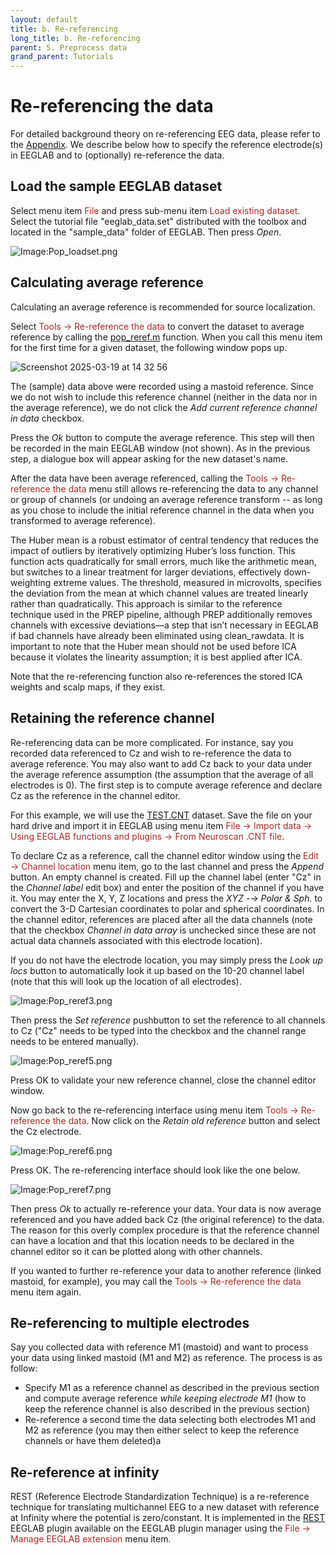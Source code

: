 ```yaml
---
layout: default
title: b. Re-referencing
long_title: b. Re-referencing
parent: 5. Preprocess data
grand_parent: Tutorials
---
```

Re-referencing the data
======
For detailed background theory on re-referencing EEG data, please refer to the [Appendix](/tutorials/ConceptsGuide/rereferencing_background.html). We describe below how to specify the reference electrode(s) in EEGLAB and to (optionally) re-reference the data.

Load the sample EEGLAB dataset
-------------------------

Select menu item <span style="color: brown">File</span> and press sub-menu item
<span style="color: brown">Load existing dataset</span>. Select the tutorial file "eeglab_data.set" distributed with
the toolbox and located in the "sample_data" folder of EEGLAB. Then press *Open*.

![Image:Pop_loadset.png](/assets/images/Pop_loadset.png)

Calculating average reference
-------------------------

Calculating an average reference is recommended for source localization.

Select <span style="color: brown">Tools → Re-reference the data</span> to
convert the dataset to average reference by calling the [pop_reref.m](https://sccn.ucsd.edu/eeglab/locatefile.php?file=pop_reref.m) function. When you call this menu item for the
first time for a given dataset, the following window pops up.

![Screenshot 2025-03-19 at 14 32 56](https://github.com/user-attachments/assets/8f1644a9-95a8-46b6-aada-b80698946556)

The (sample) data above were recorded using a mastoid reference. Since
we do not wish to include this reference channel (neither in the data
nor in the average reference), we do not click the *Add current
reference channel in data* checkbox.

Press the *Ok* button to compute the average reference. This step will
then be recorded in the main EEGLAB window (not shown). As in the
previous step, a dialogue box will appear asking for the new dataset's name.

After the data have been average referenced, calling the
<span style="color: brown">Tools → Re-reference the data</span> menu still
allows re-referencing the data to any channel or group of channels (or
undoing an average reference transform -- as long as you chose to
include the initial reference channel in the data when you transformed
to average reference).

The Huber mean is a robust estimator of central tendency that reduces the impact of outliers by iteratively optimizing Huber’s loss function. This function acts quadratically for small errors, much like the arithmetic mean, but switches to a linear treatment for larger deviations, effectively down-weighting extreme values. The threshold, measured in microvolts, specifies the deviation from the mean at which channel values are treated linearly rather than quadratically. This approach is similar to the reference technique used in the PREP pipeline, although PREP additionally removes channels with excessive deviations—a step that isn’t necessary in EEGLAB if bad channels have already been eliminated using clean_rawdata. It is important to note that the Huber mean should not be used before ICA because it violates the linearity assumption; it is best applied after ICA.

Note that the re-referencing function also re-references the stored
ICA weights and scalp maps, if they exist.

Retaining the reference channel
-------------------------

Re-referencing data can be more complicated. For instance, say you
recorded data referenced to Cz and wish to re-reference the data to
average reference. You may also want to add Cz back to your data under the
average reference assumption (the assumption that the average of all
electrodes is 0). The first step is to compute average reference and
declare Cz as the reference in the channel editor.

For this example, we will use the [TEST.CNT](https://sccn.ucsd.edu/eeglab/download/TEST.CNT) dataset. Save the file on your hard drive and import it in EEGLAB using menu item <span style="color: brown">File → Import data → Using EEGLAB functions and plugins → From Neuroscan .CNT file</span>.
 
To declare Cz as a reference, call the channel editor window using the <span style="color: brown">Edit → Channel location</span> menu item, go to the last
channel and press the *Append* button. An empty channel is created.
Fill up the channel label (enter "Cz" in the *Channel label* edit box)
and enter the position of the channel if you have it. You may enter the X, Y, Z locations and press the *XYZ -→ Polar &
Sph.* to convert the 3-D Cartesian coordinates to polar and spherical
coordinates. In the channel
editor, references are placed after all the data channels (note that
the checkbox *Channel in data array* is unchecked since these are
not actual data channels associated with this electrode location).

If you do not have the electrode location, you may simply
press the *Look up locs* button to automatically look it up based on
the 10-20 channel label (note that this will look up the location of all
electrodes).

![Image:Pop_reref3.png](/assets/images/Pop_reref3.png)

Then press the *Set reference* pushbutton to set the reference to all
channels to Cz ("Cz" needs to be typed into the checkbox and the channel
range needs to be entered manually).

![Image:Pop_reref5.png](/assets/images/Pop_reref5.png)

Press OK to validate your new reference channel, close the channel editor window.

Now go back to the re-referencing interface using menu item <span style="color: brown">Tools → Re-reference the data</span>. Now click on the *Retain old reference* button and select the Cz electrode.

![Image:Pop_reref6.png](/assets/images/Pop_reref6.png)

Press OK. The re-referencing interface should look like the one below.

![Image:Pop_reref7.png](/assets/images/Pop_reref7.png)

Then press *Ok* to actually re-reference your data. Your data is now average referenced and you have added back Cz (the original reference) to the data. The reason for this overly complex procedure is that the reference
channel can have a location and that this location needs to be
declared in the channel editor so it can be plotted along with other
channels.

If you wanted to further re-reference your data to another reference (linked mastoid, for example), you may call the <span style="color: brown">Tools → Re-reference the data</span>  menu item again. 

Re-referencing to multiple electrodes
-------------------------
Say you collected data with reference M1 (mastoid) and want to process
your data using linked mastoid (M1 and M2) as reference. The process is
as follow:
-   Specify M1 as a reference channel as described in the previous section and
    compute average reference *while keeping electrode M1* (how to
    keep the reference channel is also described in the previous
    section)
-   Re-reference a second time the data selecting both electrodes M1 and
    M2 as reference (you may then either select to keep the reference
    channels or have them deleted)a

Re-reference at infinity
-------------------------
REST (Reference Electrode Standardization Technique) is a re-reference technique for translating multichannel EEG to a new dataset with reference at Infinity where the potential is zero/constant. It is implemented in the [REST](https://github.com/sccn/REST) EEGLAB plugin available on the EEGLAB plugin manager using the <span style="color: brown">File → Manage EEGLAB extension</span> menu item.
